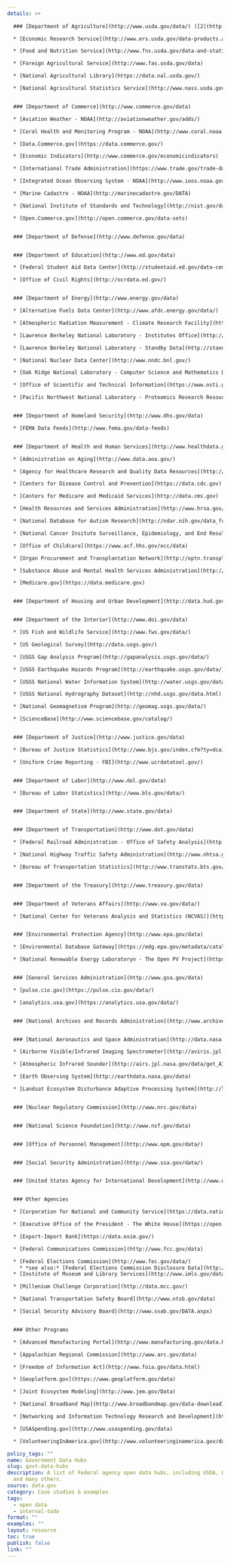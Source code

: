 ```yaml
---
details: >+
  
  ### [Department of Agriculture](http://www.usda.gov/data/) ([2](http://www.usda.gov/wps/portal/usda/usdahome?navid=DATA_STATISTICS))

  * [Economic Research Service](http://www.ers.usda.gov/data-products.aspx)

  * [Food and Nutrition Service](http://www.fns.usda.gov/data-and-statistics)

  * [Foreign Agricultural Service](http://www.fas.usda.gov/data)

  * [National Agricultural Library](https://data.nal.usda.gov/)

  * [National Agricultural Statistics Service](http://www.nass.usda.gov/Data_and_Statistics/)


  ### [Department of Commerce](http://www.commerce.gov/data)

  * [Aviation Weather - NOAA](http://aviationweather.gov/adds/)

  * [Coral Health and Monitoring Program - NOAA](http://www.coral.noaa.gov/data.html)

  * [Data.Commerce.gov](https://data.commerce.gov/)

  * [Economic Indicators](http://www.commerce.gov/economicindicators)

  * [International Trade Administration](https://www.trade.gov/trade-data-analysis) 

  * [Integrated Ocean Observing System - NOAA](http://www.ioos.noaa.gov/data/)

  * [Marine Cadastre - NOAA](http://marinecadastre.gov/DATA)

  * [National Institute of Standards and Technology](http://nist.gov/data/)

  * [Open.Commerce.gov](http://open.commerce.gov/data-sets)


  ### [Department of Defense](http://www.defense.gov/data)


  ### [Department of Education](http://www.ed.gov/data)

  * [Federal Student Aid Data Center](http://studentaid.ed.gov/data-center)

  * [Office of Civil Rights](http://ocrdata.ed.gov/)


  ### [Department of Energy](http://www.energy.gov/data)

  * [Alternative Fuels Data Center](http://www.afdc.energy.gov/data/) 

  * [Atmospheric Radiation Measurement - Climate Research Facility](http://www.arm.gov/data)

  * [Lawrence Berkeley National Laboratory - Institutes Office](http://institutes.lanl.gov/data/)

  * [Lawrence Berkeley National Laboratory - Standby Data](http://standby.lbl.gov/data.html)

  * [National Nuclear Data Center](http://www.nndc.bnl.gov/)

  * [Oak Ridge National Laboratory - Computer Science and Mathematics Division](http://www.csm.ornl.gov/data/)

  * [Office of Scientific and Technical Information](https://www.osti.gov/dataexplorer/)

  * [Pacific Northwest National Laboratory - Proteomics Research Resource for Integrative Biology](http://panomics.pnnl.gov/data/) 


  ### [Department of Homeland Security](http://www.dhs.gov/data)

  * [FEMA Data Feeds](http://www.fema.gov/data-feeds)


  ### [Department of Health and Human Services](http://www.healthdata.gov)

  * [Administration on Aging](http://www.data.aoa.gov/)

  * [Agency for Healthcare Research and Quality Data Resources](http://www.ahrq.gov/research/data/index.html)

  * [Centers for Disease Control and Prevention](https://data.cdc.gov) [(2)](http://www.cdc.gov/datastatistics/)

  * [Centers for Medicare and Medicaid Services](http://data.cms.gov)

  * [Health Resources and Services Administration](http://www.hrsa.gov/data-statistics) ([2](http://datawarehouse.hrsa.gov/))

  * [National Database for Autism Research](http://ndar.nih.gov/data_from_labs.html)

  * [National Cancer Insitute Surveillance, Epidemiology, and End Results Program Turning Cancer Data Into Discovery](http://seer.cancer.gov/data/)

  * [Office of Childcare](https://www.acf.hhs.gov/occ/data)

  * [Organ Procurement and Transplantation Network](http://optn.transplant.hrsa.gov/data/)

  * [Substance Abuse and Mental Health Services Administration](http://www.samhsa.gov/data/)

  * [Medicare.gov](https://data.medicare.gov)


  ### [Department of Housing and Urban Development](http://data.hud.gov)


  ### [Department of the Interior](http://www.doi.gov/data) 

  * [US Fish and Wildlife Service](http://www.fws.gov/data/)

  * [US Geological Survey](http://data.usgs.gov/)

  * [USGS Gap Analysis Program](http://gapanalysis.usgs.gov/data/)

  * [USGS Earthquake Hazards Program](http://earthquake.usgs.gov/data/)

  * [USGS National Water Information System](http://water.usgs.gov/data/)

  * [USGS National Hydrography Dataset](http://nhd.usgs.gov/data.html)

  * [National Geomagnetism Program](http://geomag.usgs.gov/data/)

  * [ScienceBase](http://www.sciencebase.gov/catalog/)


  ### [Department of Justice](http://www.justice.gov/data)

  * [Bureau of Justice Statistics](http://www.bjs.gov/index.cfm?ty=dca)

  * [Uniform Crime Reporting - FBI](http://www.ucrdatatool.gov/)


  ### [Department of Labor](http://www.dol.gov/data)

  * [Bureau of Labor Statistics](http://www.bls.gov/data/)


  ### [Department of State](http://www.state.gov/data)


  ### [Department of Transportation](http://www.dot.gov/data)

  * [Federal Railroad Administration - Office of Safety Analysis](http://safetydata.fra.dot.gov/)

  * [National Highway Traffic Safety Administration](http://www.nhtsa.gov/Data)

  * [Bureau of Transportation Statistics](http://www.transtats.bts.gov/)


  ### [Department of the Treasury](http://www.treasury.gov/data)


  ### [Department of Veterans Affairs](http://www.va.gov/data/)

  * [National Center for Veterans Analysis and Statistics (NCVAS)](http://www.va.gov/vetdata/)


  ### [Environmental Protection Agency](http://www.epa.gov/data)

  * [Environmental Database Gateway](https://edg.epa.gov/metadata/catalog/main/home.page)

  * [National Renewable Energy Laboratoryn - The Open PV Project](https://openpv.nrel.gov/login.php?dest=data)


  ### [General Services Administration](http://www.gsa.gov/data)

  * [pulse.cio.gov](https://pulse.cio.gov/data/)

  * [analytics.usa.gov](https://analytics.usa.gov/data/)


  ### [National Archives and Records Administration](http://www.archives.gov/data)


  ### [National Aeronautics and Space Administration](http://data.nasa.gov/)

  * [Airborne Visible/Infrared Imaging Spectrometer](http://aviris.jpl.nasa.gov/data/)

  * [Atmospheric Infrared Sounder](http://airs.jpl.nasa.gov/data/get_AIRS_data/)

  * [Earth Observing System](http://earthdata.nasa.gov/data)

  * [Landsat Ecosystem Disturbance Adaptive Processing System](http://ledaps.nascom.nasa.gov/data/)


  ### [Nuclear Regulatory Commission](http://www.nrc.gov/data)


  ### [National Science Foundation](http://www.nsf.gov/data)


  ### [Office of Personnel Management](http://www.opm.gov/data/)


  ### [Social Security Administration](http://www.ssa.gov/data/)


  ### [United States Agency for International Development](http://www.usaid.gov/data)


  ### Other Agencies

  * [Corporation for National and Community Service](https://data.nationalservice.gov/)

  * [Executive Office of the President - The White House](https://open.whitehouse.gov/)

  * [Export-Import Bank](https://data.exim.gov/)

  * [Federal Communications Commission](http://www.fcc.gov/data)

  * [Federal Elections Commission](http://www.fec.gov/data/)
    * *see also:* [Federal Elections Commission Disclosure Data](http://www.fec.gov/disclosure.shtml)
  * [Institute of Museum and Library Services](http://www.imls.gov/data/)

  * [Millenium Challenge Corporation](http://data.mcc.gov/)

  * [National Transportation Safety Board](http://www.ntsb.gov/data)

  * [Social Security Advisory Board](http://www.ssab.gov/DATA.aspx)


  ### Other Programs  

  * [Advanced Manufacturing Portal](http://www.manufacturing.gov/data.html)

  * [Appalachian Regional Commission](http://www.arc.gov/data)

  * [Freedom of Information Act](http://www.foia.gov/data.html)

  * [Geoplatform.gov](https://www.geoplatform.gov/data)

  * [Joint Ecosystem Modeling](http://www.jem.gov/Data)

  * [National Broadband Map](http://www.broadbandmap.gov/data-download)

  * [Networking and Information Technology Research and Development](http://www.nitrd.gov/data/)

  * [USASpending.gov](http://www.usaspending.gov/data)

  * [VolunteeringInAmerica.gov](http://www.volunteeringinamerica.gov/data.cfm)

policy_tags: ""
name: Government Data Hubs
slug: govt-data-hubs
description: A list of Federal agency open data hubs, including USDA, HHS, NASA,
  and many others.
source: data.gov
category: Case studies & examples
tags:
  - open data
  - internal-todo
format: ""
examples: ""
layout: resource
toc: true
publish: false
link: ""
---
```

